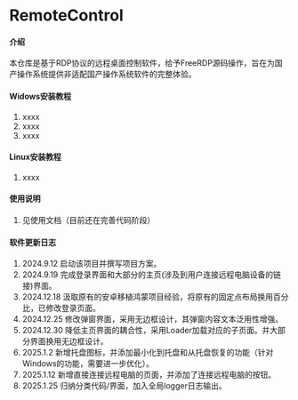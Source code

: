 # RemoteControl

#### 介绍
本仓库是基于RDP协议的远程桌面控制软件，给予FreeRDP源码操作，旨在为国产操作系统提供非适配国产操作系统软件的完整体验。


#### Widows安装教程

1.  xxxx
2.  xxxx
3.  xxxx

#### Linux安装教程
1.  xxxx

#### 使用说明

1.  见使用文档（目前还在完善代码阶段）

#### 软件更新日志
1. 2024.9.12 启动该项目并撰写项目方案。
2. 2024.9.19 完成登录界面和大部分的主页(涉及到用户连接远程电脑设备的链接)界面。
3. 2024.12.18 汲取原有的安卓移植鸿蒙项目经验，将原有的固定点布局换用百分比，已修改登录页面。
4. 2024.12.25 修改弹窗界面，采用无边框设计，其弹窗内容文本泛用性增强。
5. 2024.12.30 降低主页界面的耦合性，采用Loader加载对应的子页面。并大部分界面换用无边框设计。
6. 2025.1.2 新增托盘图标，并添加最小化到托盘和从托盘恢复的功能（针对Windows的功能，需要进一步优化）。
7. 2025.1.12 新增直接连接远程电脑的页面，并添加了连接远程电脑的按钮。
8. 2025.1.25 归纳分类代码/界面，加入全局logger日志输出。
